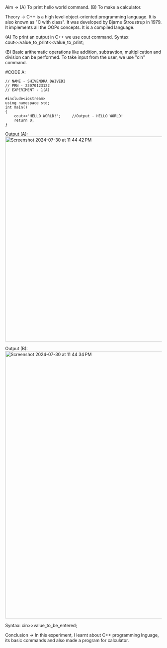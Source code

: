 Aim -> (A) To print hello world command.
(B) To make a calculator.

Theory -> C++ is a high level object-oriented programming language. It is also known as "C with class".
It was developed by Bjarne Stroustrup in 1979.
It implements all the OOPs concepts.
It is a compiled language.

(A) To print an output in C++ we use cout command.
Syntax: cout<<value_to_print<<value_to_print;

(B) Basic arithematic operations like addition, subtravtion, multiplication and division can be performed.
To take input from the user, we use "cin" command.

#CODE A:
```
// NAME - SHIVENDRA DWIVEDI
// PRN - 23070123122
// EXPERIMENT - 1(A) 

#include<iostream>
using namespace std;
int main()
{
    cout<<"HELLO WORLD!";     //Output - HELLO WORLD!
    return 0;
}
```
Output (A):
<img width="659" alt="Screenshot 2024-07-30 at 11 44 42 PM" src="https://github.com/user-attachments/assets/b6aaf241-66c2-435e-b226-27717190ab3e">

Output (B):
<img width="860" alt="Screenshot 2024-07-30 at 11 44 34 PM" src="https://github.com/user-attachments/assets/0562a065-23d3-4d93-ac0f-66b418cda2c1">


Syntax: cin>>value_to_be_entered;

Conclusion -> In this experiment, I learnt about C++ programming lnguage, its basic commands and also made a program for calculator.
